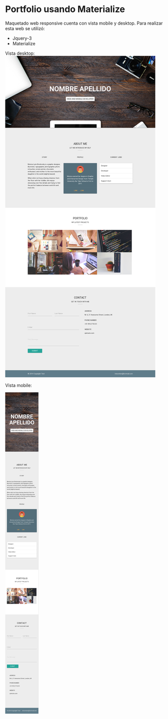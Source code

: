 # Portfolio usando Materialize

Maquetado web responsive cuenta con vista mobile y desktop.
Para realizar esta web se utilizó:
  * Jquery-3
  * Materialize


  Vista desktop:
 ![alt text](https://github.com/CindyMendoza/Portafolio-Materialize/blob/master/img/desktop.png)

 Vista mobile:

 ![alt text](https://github.com/CindyMendoza/Portafolio-Materialize/blob/master/img/mobile.png)
